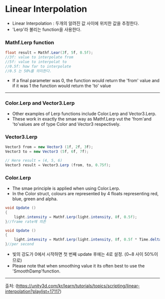Linear Interpolation
=====================
- Linear Interpolation : 두개의 알려진 값 사이에 위치한 값을 추정한다.
- 'Lerp'라 불리는 function을 사용한다.

### Mathf.Lerp function
```c#
float result = Mathf.Lear(3f, 5f, 0.5f);
//3f: value to interpolate from
//5f: value to interpolat to
//0.5f: how far to interpolate
//0.5 는 50%를 의미한다.
```
- If a final parameter was 0, the function would return the 'from' value and if it was 1 the function would return the 'to' value

***
### Color.Lerp and Vector3.Lerp

- Other examples of Lerp functions include Color.Lerp and Vector3.Lerp.
- These work in exactly the smae way as Mathf.Lerp vut the 'from'and 'to'values are of type Color and Vector3 respectively.

### Vector3.Lerp
```c#
Vector3 from = new Vector3 (1f, 2f, 3f);
Vector3 to = new Vector3 (5f, 6f, 7f);

// Here result = (4, 5, 6)
Vector3 result = Vector3.Lerp (from, to, 0.75f);
```
### Color.Lerp
- The smae principle is applied when using Color.Lerp.
- In the Color struct, colours are represented by 4 floats representing red, blue, green and alpha.

```c#
void Update ()
{
    light.intensity = Mathf.Lerp(light.intensity, 8f, 0.5f);
}//frame rate에 의존

void Update ()
{
    light.intensity = Mathf.Lerp(light.intensity, 8f, 0.5f * Time.deltaTime);
}//per second
```
- 빛의 강도가 0에서 시작하면 첫 번째 update 후에는 4로 설정. (0~8 사이 50%이므로)
- Please note that when smoothing value it its often best to use the 'SmoothDamp'function.



***


출처: (https://unity3d.com/kr/learn/tutorials/topics/scripting/linear-interpolation?playlist=17117)
